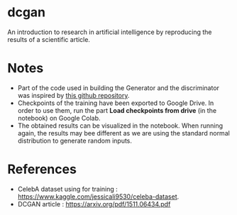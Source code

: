 # dcgan
An introduction to research in artificial intelligence by reproducing the results of a scientific article.

# Notes

- Part of the code used in building the Generator and the discriminator was 
inspired by [this github repository](https://github.com/kpandey008/dcgan).
- Checkpoints of the training have been exported to Google Drive. In order to use them, run the part **Load checkpoints from drive** (in the notebook) on Google Colab.
- The obtained results can be visualized in the notebook. When running again, the results may bee different as we are using the standard normal distribution to generate random inputs.

# References

- CelebA dataset using for training : https://www.kaggle.com/jessicali9530/celeba-dataset.
- DCGAN article : https://arxiv.org/pdf/1511.06434.pdf